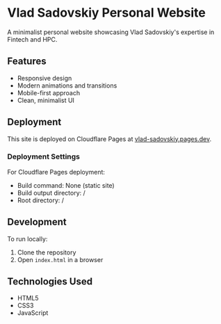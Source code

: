 # Vlad Sadovskiy Personal Website

A minimalist personal website showcasing Vlad Sadovskiy's expertise in Fintech and HPC.

## Features

- Responsive design
- Modern animations and transitions
- Mobile-first approach
- Clean, minimalist UI

## Deployment

This site is deployed on Cloudflare Pages at [vlad-sadovskiy.pages.dev](https://vlad-sadovskiy.pages.dev).

### Deployment Settings

For Cloudflare Pages deployment:

- Build command: None (static site)
- Build output directory: /
- Root directory: /

## Development

To run locally:

1. Clone the repository
2. Open `index.html` in a browser

## Technologies Used

- HTML5
- CSS3
- JavaScript
